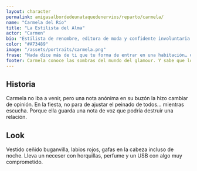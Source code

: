```yaml
---
layout: character
permalink: amigasalbordedeunataquedenervios/reparto/carmela/
name: "Carmela del Río"
title: "La Estilista del Alma"
actor: "Carmen"
bio: "Estilista de renombre, editora de moda y confidente involuntaria."
color: "#A73489"
image: "/assets/portraits/carmela.png"
frase: "Nada dice más de ti que tu forma de entrar en una habitación… o de salir huyendo."
footer: Carmela conoce las sombras del mundo del glamour. Y sabe que los secretos mejor guardados no están en los armarios, sino en las bocas de quien menos te esperas.
---
```

## Historia

Carmela no iba a venir, pero una nota anónima en su buzón la hizo cambiar de opinión. En la fiesta, no para de ajustar el peinado de todos… mientras escucha. Porque ella guarda una nota de voz que podría destruir una relación.

## Look

Vestido ceñido buganvilla, labios rojos, gafas en la cabeza incluso de noche. Lleva un neceser con horquillas, perfume y un USB con algo muy comprometido.
